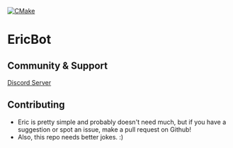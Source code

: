 [![CMake](https://github.com/pascallover69/eric-src/workflows/CMake/badge.svg)](https://github.com/pascallover69/eric-src/actions?query=workflow%3ACMake)

# EricBot

## Community & Support
[Discord Server](https://discord.gg/QnZ4fHd9X5)


## Contributing
 * Eric is pretty simple and probably doesn't need much, but if you have a suggestion or spot an issue, make a pull request on Github!
 * Also, this repo needs better jokes. :)
